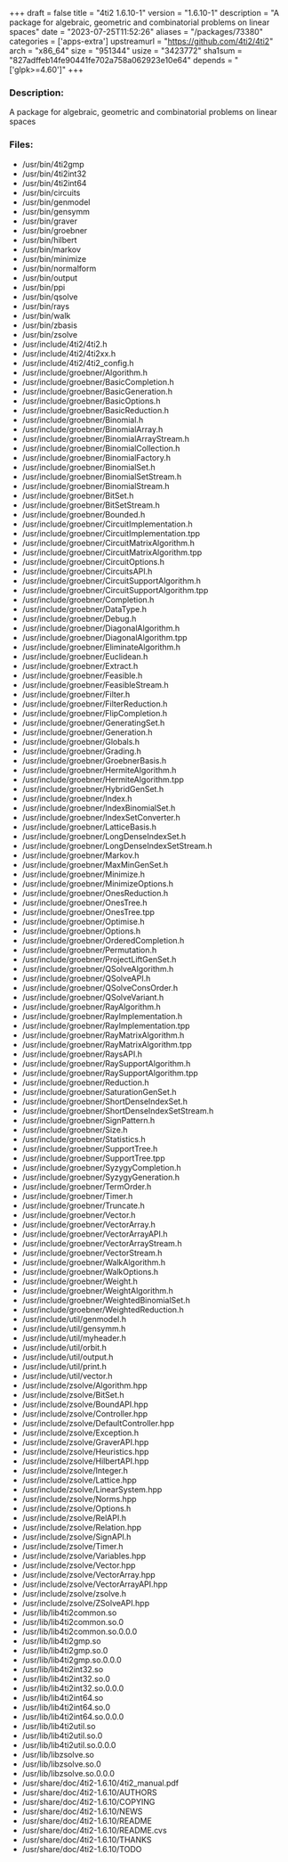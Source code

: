 +++
draft = false
title = "4ti2 1.6.10-1"
version = "1.6.10-1"
description = "A package for algebraic, geometric and combinatorial problems on linear spaces"
date = "2023-07-25T11:52:26"
aliases = "/packages/73380"
categories = ['apps-extra']
upstreamurl = "https://github.com/4ti2/4ti2"
arch = "x86_64"
size = "951344"
usize = "3423772"
sha1sum = "827adffeb14fe90441fe702a758a062923e10e64"
depends = "['glpk>=4.60']"
+++
### Description: 
A package for algebraic, geometric and combinatorial problems on linear spaces

### Files: 
* /usr/bin/4ti2gmp
* /usr/bin/4ti2int32
* /usr/bin/4ti2int64
* /usr/bin/circuits
* /usr/bin/genmodel
* /usr/bin/gensymm
* /usr/bin/graver
* /usr/bin/groebner
* /usr/bin/hilbert
* /usr/bin/markov
* /usr/bin/minimize
* /usr/bin/normalform
* /usr/bin/output
* /usr/bin/ppi
* /usr/bin/qsolve
* /usr/bin/rays
* /usr/bin/walk
* /usr/bin/zbasis
* /usr/bin/zsolve
* /usr/include/4ti2/4ti2.h
* /usr/include/4ti2/4ti2xx.h
* /usr/include/4ti2/4ti2_config.h
* /usr/include/groebner/Algorithm.h
* /usr/include/groebner/BasicCompletion.h
* /usr/include/groebner/BasicGeneration.h
* /usr/include/groebner/BasicOptions.h
* /usr/include/groebner/BasicReduction.h
* /usr/include/groebner/Binomial.h
* /usr/include/groebner/BinomialArray.h
* /usr/include/groebner/BinomialArrayStream.h
* /usr/include/groebner/BinomialCollection.h
* /usr/include/groebner/BinomialFactory.h
* /usr/include/groebner/BinomialSet.h
* /usr/include/groebner/BinomialSetStream.h
* /usr/include/groebner/BinomialStream.h
* /usr/include/groebner/BitSet.h
* /usr/include/groebner/BitSetStream.h
* /usr/include/groebner/Bounded.h
* /usr/include/groebner/CircuitImplementation.h
* /usr/include/groebner/CircuitImplementation.tpp
* /usr/include/groebner/CircuitMatrixAlgorithm.h
* /usr/include/groebner/CircuitMatrixAlgorithm.tpp
* /usr/include/groebner/CircuitOptions.h
* /usr/include/groebner/CircuitsAPI.h
* /usr/include/groebner/CircuitSupportAlgorithm.h
* /usr/include/groebner/CircuitSupportAlgorithm.tpp
* /usr/include/groebner/Completion.h
* /usr/include/groebner/DataType.h
* /usr/include/groebner/Debug.h
* /usr/include/groebner/DiagonalAlgorithm.h
* /usr/include/groebner/DiagonalAlgorithm.tpp
* /usr/include/groebner/EliminateAlgorithm.h
* /usr/include/groebner/Euclidean.h
* /usr/include/groebner/Extract.h
* /usr/include/groebner/Feasible.h
* /usr/include/groebner/FeasibleStream.h
* /usr/include/groebner/Filter.h
* /usr/include/groebner/FilterReduction.h
* /usr/include/groebner/FlipCompletion.h
* /usr/include/groebner/GeneratingSet.h
* /usr/include/groebner/Generation.h
* /usr/include/groebner/Globals.h
* /usr/include/groebner/Grading.h
* /usr/include/groebner/GroebnerBasis.h
* /usr/include/groebner/HermiteAlgorithm.h
* /usr/include/groebner/HermiteAlgorithm.tpp
* /usr/include/groebner/HybridGenSet.h
* /usr/include/groebner/Index.h
* /usr/include/groebner/IndexBinomialSet.h
* /usr/include/groebner/IndexSetConverter.h
* /usr/include/groebner/LatticeBasis.h
* /usr/include/groebner/LongDenseIndexSet.h
* /usr/include/groebner/LongDenseIndexSetStream.h
* /usr/include/groebner/Markov.h
* /usr/include/groebner/MaxMinGenSet.h
* /usr/include/groebner/Minimize.h
* /usr/include/groebner/MinimizeOptions.h
* /usr/include/groebner/OnesReduction.h
* /usr/include/groebner/OnesTree.h
* /usr/include/groebner/OnesTree.tpp
* /usr/include/groebner/Optimise.h
* /usr/include/groebner/Options.h
* /usr/include/groebner/OrderedCompletion.h
* /usr/include/groebner/Permutation.h
* /usr/include/groebner/ProjectLiftGenSet.h
* /usr/include/groebner/QSolveAlgorithm.h
* /usr/include/groebner/QSolveAPI.h
* /usr/include/groebner/QSolveConsOrder.h
* /usr/include/groebner/QSolveVariant.h
* /usr/include/groebner/RayAlgorithm.h
* /usr/include/groebner/RayImplementation.h
* /usr/include/groebner/RayImplementation.tpp
* /usr/include/groebner/RayMatrixAlgorithm.h
* /usr/include/groebner/RayMatrixAlgorithm.tpp
* /usr/include/groebner/RaysAPI.h
* /usr/include/groebner/RaySupportAlgorithm.h
* /usr/include/groebner/RaySupportAlgorithm.tpp
* /usr/include/groebner/Reduction.h
* /usr/include/groebner/SaturationGenSet.h
* /usr/include/groebner/ShortDenseIndexSet.h
* /usr/include/groebner/ShortDenseIndexSetStream.h
* /usr/include/groebner/SignPattern.h
* /usr/include/groebner/Size.h
* /usr/include/groebner/Statistics.h
* /usr/include/groebner/SupportTree.h
* /usr/include/groebner/SupportTree.tpp
* /usr/include/groebner/SyzygyCompletion.h
* /usr/include/groebner/SyzygyGeneration.h
* /usr/include/groebner/TermOrder.h
* /usr/include/groebner/Timer.h
* /usr/include/groebner/Truncate.h
* /usr/include/groebner/Vector.h
* /usr/include/groebner/VectorArray.h
* /usr/include/groebner/VectorArrayAPI.h
* /usr/include/groebner/VectorArrayStream.h
* /usr/include/groebner/VectorStream.h
* /usr/include/groebner/WalkAlgorithm.h
* /usr/include/groebner/WalkOptions.h
* /usr/include/groebner/Weight.h
* /usr/include/groebner/WeightAlgorithm.h
* /usr/include/groebner/WeightedBinomialSet.h
* /usr/include/groebner/WeightedReduction.h
* /usr/include/util/genmodel.h
* /usr/include/util/gensymm.h
* /usr/include/util/myheader.h
* /usr/include/util/orbit.h
* /usr/include/util/output.h
* /usr/include/util/print.h
* /usr/include/util/vector.h
* /usr/include/zsolve/Algorithm.hpp
* /usr/include/zsolve/BitSet.h
* /usr/include/zsolve/BoundAPI.hpp
* /usr/include/zsolve/Controller.hpp
* /usr/include/zsolve/DefaultController.hpp
* /usr/include/zsolve/Exception.h
* /usr/include/zsolve/GraverAPI.hpp
* /usr/include/zsolve/Heuristics.hpp
* /usr/include/zsolve/HilbertAPI.hpp
* /usr/include/zsolve/Integer.h
* /usr/include/zsolve/Lattice.hpp
* /usr/include/zsolve/LinearSystem.hpp
* /usr/include/zsolve/Norms.hpp
* /usr/include/zsolve/Options.h
* /usr/include/zsolve/RelAPI.h
* /usr/include/zsolve/Relation.hpp
* /usr/include/zsolve/SignAPI.h
* /usr/include/zsolve/Timer.h
* /usr/include/zsolve/Variables.hpp
* /usr/include/zsolve/Vector.hpp
* /usr/include/zsolve/VectorArray.hpp
* /usr/include/zsolve/VectorArrayAPI.hpp
* /usr/include/zsolve/zsolve.h
* /usr/include/zsolve/ZSolveAPI.hpp
* /usr/lib/lib4ti2common.so
* /usr/lib/lib4ti2common.so.0
* /usr/lib/lib4ti2common.so.0.0.0
* /usr/lib/lib4ti2gmp.so
* /usr/lib/lib4ti2gmp.so.0
* /usr/lib/lib4ti2gmp.so.0.0.0
* /usr/lib/lib4ti2int32.so
* /usr/lib/lib4ti2int32.so.0
* /usr/lib/lib4ti2int32.so.0.0.0
* /usr/lib/lib4ti2int64.so
* /usr/lib/lib4ti2int64.so.0
* /usr/lib/lib4ti2int64.so.0.0.0
* /usr/lib/lib4ti2util.so
* /usr/lib/lib4ti2util.so.0
* /usr/lib/lib4ti2util.so.0.0.0
* /usr/lib/libzsolve.so
* /usr/lib/libzsolve.so.0
* /usr/lib/libzsolve.so.0.0.0
* /usr/share/doc/4ti2-1.6.10/4ti2_manual.pdf
* /usr/share/doc/4ti2-1.6.10/AUTHORS
* /usr/share/doc/4ti2-1.6.10/COPYING
* /usr/share/doc/4ti2-1.6.10/NEWS
* /usr/share/doc/4ti2-1.6.10/README
* /usr/share/doc/4ti2-1.6.10/README.cvs
* /usr/share/doc/4ti2-1.6.10/THANKS
* /usr/share/doc/4ti2-1.6.10/TODO
